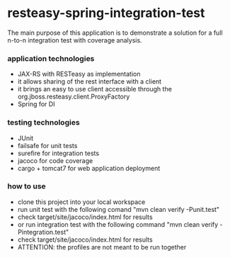 resteasy-spring-integration-test
================================

The main purpose of this application is to demonstrate a solution for a full n-to-n integration test with coverage analysis.

### application technologies
* JAX-RS with RESTeasy as implementation
 * it allows sharing of the rest interface with a client
 * it brings an easy to use client accessible through the org.jboss.resteasy.client.ProxyFactory
* Spring for DI

### testing technologies
* JUnit
* failsafe for unit tests
* surefire for integration tests
* jacoco for code coverage
* cargo + tomcat7 for web application deployment

### how to use
* clone this project into your local workspace
* run unit test with the following comand "mvn clean verify -Punit.test"
 * check target/site/jacoco/index.html for results
* or run integration test with the following command "mvn clean verify -Pintegration.test"
 * check target/site/jacoco/index.html for results
* ATTENTION: the profiles are not meant to be run together